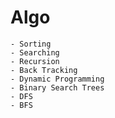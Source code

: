 # Algo

    - Sorting
    - Searching
    - Recursion
    - Back Tracking
    - Dynamic Programming
    - Binary Search Trees
    - DFS
    - BFS